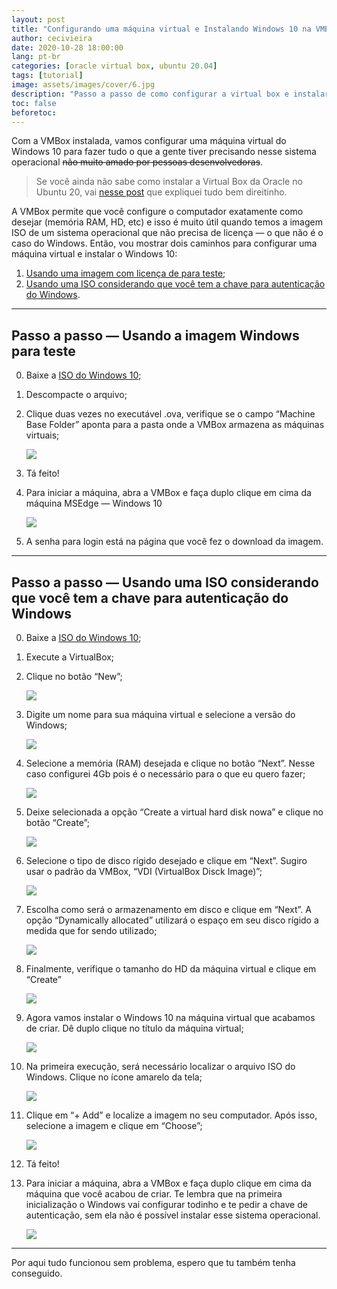 ```yaml
---
layout: post
title: "Configurando uma máquina virtual e Instalando Windows 10 na VMBox"
author: cecivieira
date: 2020-10-28 18:00:00
lang: pt-br
categories: [oracle virtual box, ubuntu 20.04]
tags: [tutorial]
image: assets/images/cover/6.jpg
description: "Passo a passo de como configurar a virtual box e instalar o Windows 10."
toc: false
beforetoc:
---
```

Com a VMBox instalada, vamos configurar uma máquina virtual do Windows 10 para fazer tudo o que a gente tiver precisando nesse sistema operacional ~~não muito amado por pessoas desenvolvedoras~~.

> Se você ainda não sabe como instalar a Virtual Box da Oracle no Ubuntu 20, vai [nesse post](/instalando-a-oracle-virtual-box-no-ubuntu-20-04/) que expliquei tudo bem direitinho.

A VMBox permite que você configure o computador exatamente como desejar (memória RAM, HD, etc) e isso é muito útil quando temos a imagem ISO de um sistema operacional que não precisa de licença — o que não é o caso do Windows. Então, vou mostrar dois caminhos para configurar uma máquina virtual e instalar o Windows 10:

1. [Usando uma imagem com licença de para teste](#passo-a-passo--usando-a-imagem-windows-para-teste);
2. [Usando uma ISO considerando que você tem a chave para autenticação do Windows](#passo-a-passo--usando-uma-iso-considerando-que-você-tem-a-chave-para-autenticação-do-windows).

---

## Passo a passo — Usando a imagem Windows para teste

0. Baixe a [ISO do Windows 10](https://developer.microsoft.com/en-us/microsoft-edge/tools/vms/);
1. Descompacte o arquivo;
2. Clique duas vezes no executável .ova, verifique se o campo “Machine Base Folder” aponta para a pasta onde a VMBox armazena as máquinas virtuais;

    <img class="rounded mx-auto d-block" src="../assets/images/2020-10-28/1.png">

3. Tá feito!
4. Para iniciar a máquina, abra a VMBox e faça duplo clique em cima da máquina MSEdge — Windows 10

    <img class="rounded mx-auto d-block" src="../assets/images/2020-10-28/2.png">

5. A senha para login está na página que você fez o download da imagem.

---

## Passo a passo — Usando uma ISO considerando que você tem a chave para autenticação do Windows

0. Baixe a [ISO do Windows 10](https://www.microsoft.com/pt-br/software-download/windows10ISO);
1. Execute a VirtualBox;
2. Clique no botão “New”;

    <img class="rounded mx-auto d-block" src="../assets/images/2020-10-28/3.png">

2. Digite um nome para sua máquina virtual e selecione a versão do Windows;

    <img class="rounded mx-auto d-block" src="../assets/images/2020-10-28/4.png">

3. Selecione a memória (RAM) desejada e clique no botão “Next”. Nesse caso configurei 4Gb pois é o necessário para o que eu quero fazer;

    <img class="rounded mx-auto d-block" src="../assets/images/2020-10-28/5.png">

4. Deixe selecionada a opção “Create a virtual hard disk nowa” e clique no botão “Create”;

    <img class="rounded mx-auto d-block" src="../assets/images/2020-10-28/6.png">

5. Selecione o tipo de disco rígido desejado e clique em “Next”. Sugiro usar o padrão da VMBox, “VDI (VirtualBox Disck Image)”;

    <img class="rounded mx-auto d-block" src="../assets/images/2020-10-28/7.png">

6. Escolha como será o armazenamento em disco e clique em “Next”. A opção “Dynamically allocated” utilizará o espaço em seu disco rígido a medida que for sendo utilizado;

    <img class="rounded mx-auto d-block" src="../assets/images/2020-10-28/8.png">

7. Finalmente, verifique o tamanho do HD da máquina virtual e clique em “Create”

    <img class="rounded mx-auto d-block" src="../assets/images/2020-10-28/9.png">

8. Agora vamos instalar o Windows 10 na máquina virtual que acabamos de criar. Dê duplo clique no título da máquina virtual;

    <img class="rounded mx-auto d-block" src="../assets/images/2020-10-28/10.png">

9. Na primeira execução, será necessário localizar o arquivo ISO do Windows. Clique no ícone amarelo da tela;

    <img class="rounded mx-auto d-block" src="../assets/images/2020-10-28/11.png">

10. Clique em “+ Add” e localize a imagem no seu computador. Após isso, selecione a imagem e clique em “Choose”;

    <img class="rounded mx-auto d-block" src="../assets/images/2020-10-28/12.png">

11. Tá feito!

12. Para iniciar a máquina, abra a VMBox e faça duplo clique em cima da máquina que você acabou de criar. Te lembra que na primeira inicialização o Windows vai configurar todinho e te pedir a chave de autenticação, sem ela não é possível instalar esse sistema operacional.

    <img class="rounded mx-auto d-block" src="../assets/images/2020-10-28/13.png">

---
Por aqui tudo funcionou sem problema, espero que tu também tenha conseguido.